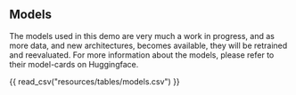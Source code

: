 ## Models

The models used in this demo are very much a work in progress, and as more data, and new architectures, becomes available, they will be retrained and reevaluated. For more information about the models, please refer to their model-cards on Huggingface.


{{ read_csv("resources/tables/models.csv") }}
